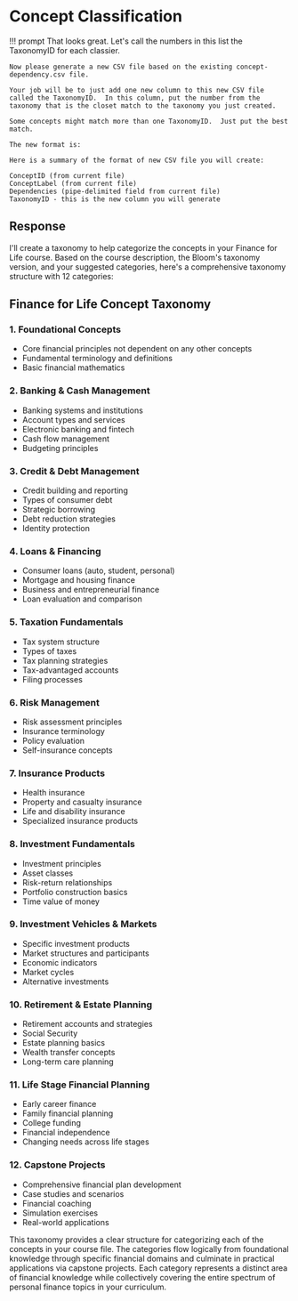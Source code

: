 # Concept Classification

!!! prompt
    That looks great.  Let's call the numbers in this list the TaxonomyID for each classier.

    Now please generate a new CSV file based on the existing concept-dependency.csv file.
    
    Your job will be to just add one new column to this new CSV file called the TaxonomyID.  In this column, put the number from the taxonomy that is the closet match to the taxonomy you just created.

    Some concepts might match more than one TaxonomyID.  Just put the best match.

    The new format is:

    Here is a summary of the format of new CSV file you will create:

    ConceptID (from current file)
    ConceptLabel (from current file)
    Dependencies (pipe-delimited field from current file)
    TaxonomyID - this is the new column you will generate

## Response 

I'll create a taxonomy to help categorize the concepts in your Finance for Life course. Based on the course description, the Bloom's taxonomy version, and your suggested categories, here's a comprehensive taxonomy structure with 12 categories:

## Finance for Life Concept Taxonomy

### 1. Foundational Concepts

- Core financial principles not dependent on any other concepts
- Fundamental terminology and definitions 
- Basic financial mathematics

### 2. Banking & Cash Management

- Banking systems and institutions
- Account types and services
- Electronic banking and fintech
- Cash flow management
- Budgeting principles

### 3. Credit & Debt Management

- Credit building and reporting
- Types of consumer debt
- Strategic borrowing
- Debt reduction strategies
- Identity protection

### 4. Loans & Financing

- Consumer loans (auto, student, personal)
- Mortgage and housing finance
- Business and entrepreneurial finance
- Loan evaluation and comparison

### 5. Taxation Fundamentals

- Tax system structure
- Types of taxes
- Tax planning strategies
- Tax-advantaged accounts
- Filing processes

### 6. Risk Management

- Risk assessment principles
- Insurance terminology
- Policy evaluation
- Self-insurance concepts

### 7. Insurance Products

- Health insurance
- Property and casualty insurance
- Life and disability insurance
- Specialized insurance products

### 8. Investment Fundamentals

- Investment principles
- Asset classes
- Risk-return relationships
- Portfolio construction basics
- Time value of money

### 9. Investment Vehicles & Markets

- Specific investment products
- Market structures and participants
- Economic indicators
- Market cycles
- Alternative investments

### 10. Retirement & Estate Planning

- Retirement accounts and strategies
- Social Security
- Estate planning basics
- Wealth transfer concepts
- Long-term care planning

### 11. Life Stage Financial Planning

- Early career finance
- Family financial planning
- College funding
- Financial independence
- Changing needs across life stages

### 12. Capstone Projects

- Comprehensive financial plan development
- Case studies and scenarios
- Financial coaching
- Simulation exercises
- Real-world applications

This taxonomy provides a clear structure for categorizing each of the concepts in your course file. The categories flow logically from foundational knowledge through specific financial domains and culminate in practical applications via capstone projects. Each category represents a distinct area of financial knowledge while collectively covering the entire spectrum of personal finance topics in your curriculum.